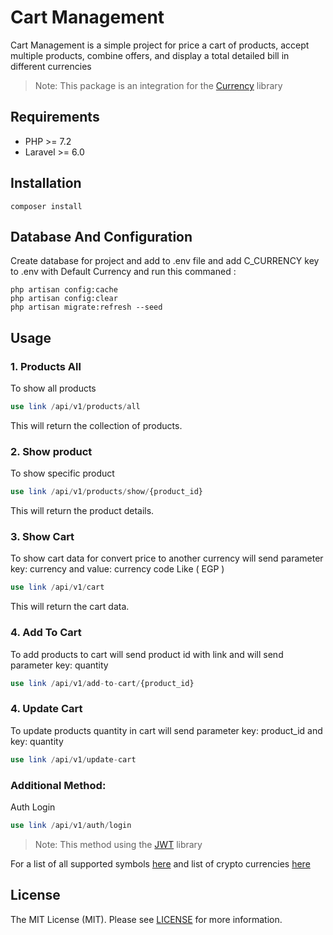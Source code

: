 # Cart Management

Cart Management is a simple project for price a cart of products, accept multiple products, combine offers, and display a total detailed bill in different currencies

> Note: This package is an integration for the [Currency](https://github.com/Formicka/exchangerate.host) library

## Requirements
- PHP >= 7.2
- Laravel >= 6.0

## Installation

```
composer install
```

## Database And Configuration

Create database for project and add to .env file and add C_CURRENCY key to .env with Default Currency and run this commaned :

```
php artisan config:cache
php artisan config:clear
php artisan migrate:refresh --seed
```

## Usage

### 1. Products All
To show all products

```php
use link /api/v1/products/all
```
This will return the collection of products.

### 2. Show product
To show specific product

```php
use link /api/v1/products/show/{product_id}
```
This will return the product details.

### 3. Show Cart
To show cart data for convert price to another currency will send parameter key: currency and value: currency code Like ( EGP ) 

```php
use link /api/v1/cart
```
This will return the cart data.

### 4. Add To Cart
To add products to cart will send product id with link and will send parameter key: quantity

```php
use link /api/v1/add-to-cart/{product_id}
```

### 4. Update Cart
To update products quantity in cart will send parameter key: product_id and key: quantity

```php
use link /api/v1/update-cart
```
### Additional Method: 
Auth Login

```php
use link /api/v1/auth/login
```
> Note: This method using the [JWT](https://github.com/tymondesigns/jwt-auth) library


For a list of all supported symbols [here](https://api.exchangerate.host/symbols "List of supported symbols") and list of crypto currencies [here](https://api.exchangerate.host/cryptocurrencies)

## License
The MIT License (MIT). Please see [LICENSE](../master/LICENSE) for more information.